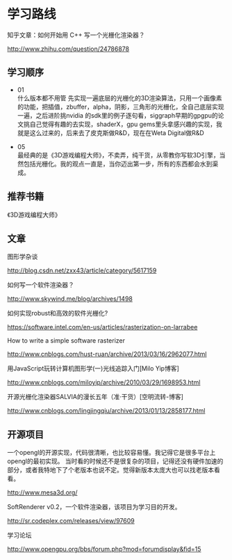 # 学习路线

知乎文章：如何开始用 C++ 写一个光栅化渲染器？
>
http://www.zhihu.com/question/24786878

## 学习顺序

 - 01  
什么版本都不用管 先实现一遍底层的光栅化的3D渲染算法，只用一个画像素的功能，把插值，zbuffer，alpha，阴影，三角形的光栅化，全自己底层实现一遍，之后进阶挑nvidia 的sdk里的例子逐句看，siggraph早期的gpgpu的论文挑自己觉得有趣的去实现，shaderX，gpu gems里头拿感兴趣的实现，我就是这么过来的，后来去了皮克斯做R&D，现在在Weta Digital做R&D



 - 05  
最经典的是《3D游戏编程大师》，不卖弄，纯干货，从零教你写软3D引擎，当然包括光栅化。我的观点一直是，当你迈出第一步，所有的东西都会水到渠成。

## 推荐书籍

《3D游戏编程大师》


## 文章

图形学杂谈
>
http://blog.csdn.net/zxx43/article/category/5617159

如何写一个软件渲染器？
>
http://www.skywind.me/blog/archives/1498

如何实现robust和高效的软件光栅化?
>
https://software.intel.com/en-us/articles/rasterization-on-larrabee


How to write a simple software rasterizer
>
http://www.cnblogs.com/hust-ruan/archive/2013/03/16/2962077.html


用JavaScript玩转计算机图形学(一)光线追踪入门[Milo Yip博客]
>
http://www.cnblogs.com/miloyip/archive/2010/03/29/1698953.html

开源光栅化渲染器SALVIA的漫长五年（准·干货）[空明流转-博客]
>
http://www.cnblogs.com/lingjingqiu/archive/2013/01/13/2858177.html

## 开源项目

一个opengl的开源实现，代码很清晰，也比较容易懂。我记得它是很多平台上opengl的最初实现。
当时看的时候还不是很复杂的项目，记得还没有硬件加速的部分，或者我特地下了个老版本也说不定。觉得新版本太庞大也可以找老版本看看。
>
http://www.mesa3d.org/

SoftRenderer v0.2，一个软件渲染器，该项目为学习目的开发。
>
http://sr.codeplex.com/releases/view/97609

学习论坛
>
http://www.opengpu.org/bbs/forum.php?mod=forumdisplay&fid=15

